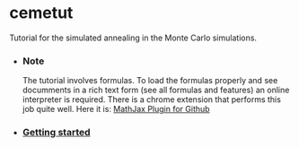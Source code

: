 # cemetut

Tutorial for the simulated annealing in the Monte Carlo simulations.

* ### Note

  The tutorial involves formulas. To load the formulas properly and see documments in a rich text form (see all formulas and features) an online interpreter is required. There is a chrome extension that performs this job quite well. Here it is: [MathJax Plugin for Github](https://chrome.google.com/webstore/detail/mathjax-plugin-for-github/ioemnmodlmafdkllaclgeombjnmnbima?hl=en)

* ### [Getting started](/frontpage.md)

